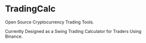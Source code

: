 # TradingCalc

Open Source Cryptocurrency Trading Tools. 

Currently Designed as a Swing Trading Calculator for Traders Using Binance. 
